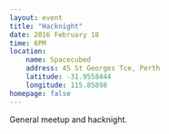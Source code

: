 ```yaml
---
layout: event
title: "Hacknight"
date: 2016 February 18
time: 6PM
location:
    name: Spacecubed
    address: 45 St Georges Tce, Perth
    latitude: -31.9558444
    longitude: 115.85898
homepage: false
---
```


General meetup and hacknight.
